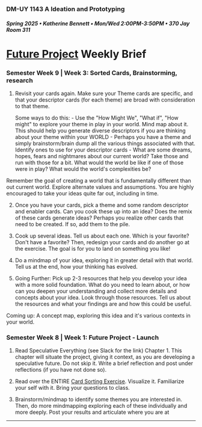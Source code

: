 ### DM-UY 1143 A Ideation and Prototyping
##### Spring 2025 • Katherine Bennett • Mon/Wed 2:00PM-3:50PM • 370 Jay Room 311

# [Future Project](Future.md) Weekly Brief

### Semester Week 9 | Week 3: Sorted Cards, Brainstorming, research

1. Revisit your cards again. Make sure your Theme cards are specific, and that your descriptor cards (for each theme) are broad with consideration to that theme. 

	Some ways to do this:
		- Use the "How Might We", "What if", "How might" to explore your theme in play in your world. Mind map about it. This should help you generate diverse descriptors if you are thinking about your theme within your WORLD
		- Perhaps you have a theme and simply brainstorm/brain dump all the various things associated with that. Identify ones to use for your descriptor cards
		- What are some dreams, hopes, fears and nightmares about our current world? Take those and run with those for a bit. What would the world be like if one of those were in play? What would the world's complexities be?

Remember the goal of creating a world that is fundamentally different than out current world. Explore alternate values and assumptions. You are highly encouraged to take your ideas quite far out, including in time.

2. Once you have your cards, pick a theme and some random descriptor and enabler cards. Can you cook these up into an idea? Does the remix of these cards generate ideas? Perhaps you realize other cards that need to be created. If so, add them to the pile.

3. Cook up several ideas. Tell us about each one. Which is your favorite? Don't have a favorite? Then, redesign your cards and do another go at the exercise. The goal is for you to land on something you like!

4. Do a mindmap of your idea, exploring it in greater detail with that world. Tell us at the end, how your thinking has evolved.

5. Going Further: Pick up 2-3 resources that help you develop your idea with a more solid foundation. What do you need to learn about, or how can you deepen your understanding and collect more details and concepts about your idea. Look through those resources. Tell us about the resources and what your findings are and how this could be useful.

Coming up: A concept map, exploring this idea and it's various contexts in your world.


### Semester Week 8 | Week 1: Future Project - Launch

1. Read Speculative Everything (see Slack for the link) Chapter 1. This chapter will situate the project, giving it context, as you are developing a speculative future. Do not skip it. Write a brief reflection and post under reflections (if you have not done so).

2. Read over the ENTIRE [Card Sorting Exercise](cardSortingExercise.md). Visualize it. Familiarize your self with it. Bring your questions to class.

3. Brainstorm/mindmap to identify some themes you are interested in. Then, do more mindmapping exploring each of these individually and more deeply. Post your results and articulate where you are at




---

